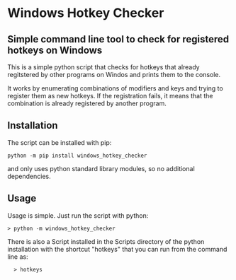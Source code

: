 # Windows Hotkey Checker
## Simple command line tool to check for registered hotkeys on Windows

This is a simple python script that checks for hotkeys that already regitstered
by other programs on Windos and prints them to the console.

It works by enumerating combinations of modifiers and keys and trying to
register them as new hotkeys. If the registration fails, it means that the
combination is already registered by another program.

## Installation

The script can be installed with pip:

    python -m pip install windows_hotkey_checker

and only uses python standard library modules, so no additional dependencies.

## Usage

Usage is simple. Just run the script with python:

    > python -m windows_hotkey_checker

There is also a Script installed in the Scripts directory of the python
installation with the shortcut "hotkeys" that you can run from the command line as:
  
      > hotkeys